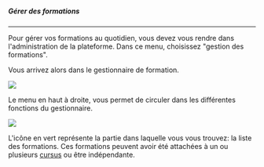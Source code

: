 ##### Gérer des formations
---
Pour gérer vos formations au quotidien, vous devez vous rendre dans l'administration de la plateforme. Dans ce menu, choisissez "gestion des formations".

Vous arrivez alors dans le gestionnaire de formation.

![](images/cursus-fig23.png)

Le menu en haut à droite, vous permet de circuler dans les différentes fonctions du gestionnaire.

![](images/cursus-fig24.png)

L'icône en vert représente la partie dans laquelle vous vous trouvez: la liste des formations.
Ces formations peuvent avoir été attachées à un ou plusieurs  [cursus](admin-cursus.md) ou être indépendante.


